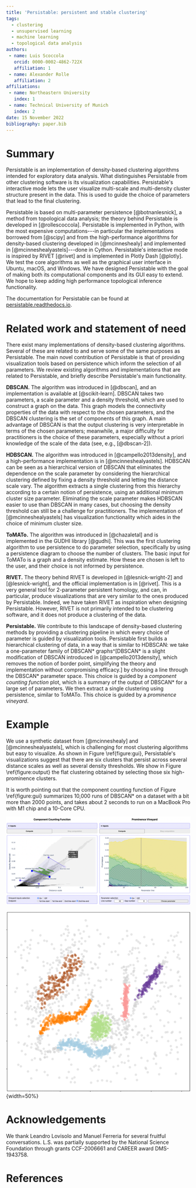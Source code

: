 ```yaml
---
title: 'Persistable: persistent and stable clustering'
tags:
  - clustering
  - unsupervised learning
  - machine learning
  - topological data analysis
authors:
 - name: Luis Scoccola 
   orcid: 0000-0002-4862-722X
   affiliation: 1
 - name: Alexander Rolle
   affiliation: 2
affiliations:
 - name: Northeastern University
   index: 1
 - name: Technical University of Munich 
   index: 2
date: 15 November 2022
bibliography: paper.bib
---
```


# Summary

Persistable is an implementation of density-based clustering algorithms intended for exploratory data analysis.
What distinguishes Persistable from other clustering software is its visualization capabilities.
Persistable's interactive mode lets the user visualize multi-scale and multi-density cluster structure present in the data.
This is used to guide the choice of parameters that lead to the final clustering.

Persistable is based on multi-parameter persistence [@botnanlesnick], a method from topological data analysis; the theory behind Persistable is developed in [@rollescoccola].
Persistable is implemented in Python, with the most expensive computations---in particular the implementations borrowed from [@scipy] and from the high-performance algorithms for density-based clustering developed in [@mcinneshealy] and implemented in [@mcinneshealyastels]---done in Cython.
Persistable's interactive mode is inspired by RIVET [@rivet] and is implemented in Plotly Dash [@plotly].
We test the core algorithms as well as the graphical user interface in Ubuntu, macOS, and Windows.
We have designed Persistable with the goal of making both its computational components and its GUI easy to extend.
We hope to keep adding high performance topological inference functionality.

The documentation for Persistable can be found at [persistable.readthedocs.io](https://persistable.readthedocs.io/).

# Related work and statement of need

There exist many implementations of density-based clustering algorithms.
Several of these are related to and serve some of the same purposes as Persistable.
The main novel contribution of Persistable is that of providing visualization tools based on persistence which inform the selection of all parameters.
We review existing algorithms and implementations that are related to Persistable, and briefly describe Persistable's main functionality.

**DBSCAN.**
The algorithm was introduced in [@dbscan], and an implementation is available at [@scikit-learn].
DBSCAN takes two parameters, a scale parameter and a density threshold, which are used to construct a graph on the data.
This graph models the connectivity properties of the data with respect to the chosen parameters, and the DBSCAN clustering is the set of components of this graph.
A main advantage of DBSCAN is that the output clustering is very interpretable in terms of the chosen parameters; meanwhile, a major difficulty for practitioners is the choice of these parameters, especially without a priori knowledge of the scale of the data (see, e.g., [@dbscan-2]).

**HDBSCAN.**
The algorithm was introduced in [@campello2013density], and a high-performance implementation is in [@mcinneshealyastels].
HDBSCAN can be seen as a hierarchical version of DBSCAN that eliminates the dependence on the scale parameter by considering the hierarchical clustering defined by fixing a density threshold and letting the distance scale vary.
The algorithm extracts a single clustering from this hierarchy according to a certain notion of persistence, using an additional minimum cluster size parameter.
Eliminating the scale parameter makes HDBSCAN easier to use than DBSCAN in many cases, but choosing the density threshold can still be a challenge for practitioners.
The implementation of [@mcinneshealyastels] has visualization functionality which aides in the choice of minimum cluster size.

**ToMATo.**
The algorithm was introduced in [@chazaletal] and is implemented in the GUDHI library [@gudhi].
This was the first clustering algorithm to use persistence to do parameter selection, specifically by using a persistence diagram to choose the number of clusters.
The basic input for ToMATo is a graph and a density estimate.
How these are chosen is left to the user, and their choice is not informed by persistence.
<!--; this stands in contrast to Persistable, which is based on similar procedures but offers visualizations that aid in the selection of all parameters.-->

**RIVET.**
The theory behind RIVET is developed in [@lesnick-wright-2] and [@lesnick-wright], and the official implementation is in [@rivet].
This is a very general tool for 2-parameter persistent homology, and can, in particular, produce visualizations that are very similar to the ones produced by Persistable.
Indeed, we have taken RIVET as inspiration when designing Persistable.
However, RIVET is not primarily intended to be clustering software, and it does not produce a clustering of the data.
<!--(Mention scalability?)-->

**Persistable.**
We contribute to this landscape of density-based clustering methods by providing a clustering pipeline in which every choice of parameter is guided by visualization tools.
Persistable first builds a hierarchical clustering of data, in a way that is similar to HDBSCAN: we take a one-parameter family of DBSCAN\* graphs^[DBSCAN\* is a slight modification of DBSCAN introduced in [@campello2013density], which removes the notion of border point, simplifying the theory and implementation without compromising efficacy.] by choosing a line through the DBSCAN\* parameter space.
This choice is guided by a *component counting function* plot, which is a summary of the output of DBSCAN\* for a large set of parameters.
We then extract a single clustering using persistence, similar to ToMATo.
This choice is guided by a *prominence vineyard*.


# Example

We use a synthetic dataset from [@mcinneshealy] and [@mcinneshealyastels], which is challenging for most clustering algorithms but easy to visualize.
As shown in Figure \ref{figure:gui}, Persistable's visualizations suggest that there are six clusters that persist across several distance scales as well as several density thresholds.
We show in Figure \ref{figure:output} the flat clustering obtained by selecting those six high-prominence clusters.

It is worth pointing out that the component counting function of Figure \ref{figure:gui} summarizes 10,000 runs of DBSCAN\* on a dataset with a bit more than 2000 points, and takes about 2 seconds to run on a MacBook Pro with M1 chip and a 10-Core CPU.

![Using Persistable's GUI to select parameters. We look at a family of 100 one-parameter hierarchical clustering that are restrictions of the two-parameter hierarchical clustering obtained by running DBSCAN\* with all possible parameters.\label{figure:gui}](GUI.png)

![Output clustering obtained with the parameters of Figure \ref{figure:gui}. Grey points do not belong to any cluster.\label{figure:output}](clustered-data.png){width=50%}


# Acknowledgements

We thank Leandro Lovisolo and Manuel Ferreria for several fruitful conversations.
L.S. was partially supported by the National Science Foundation through grants CCF-2006661
and CAREER award DMS-1943758.


# References
